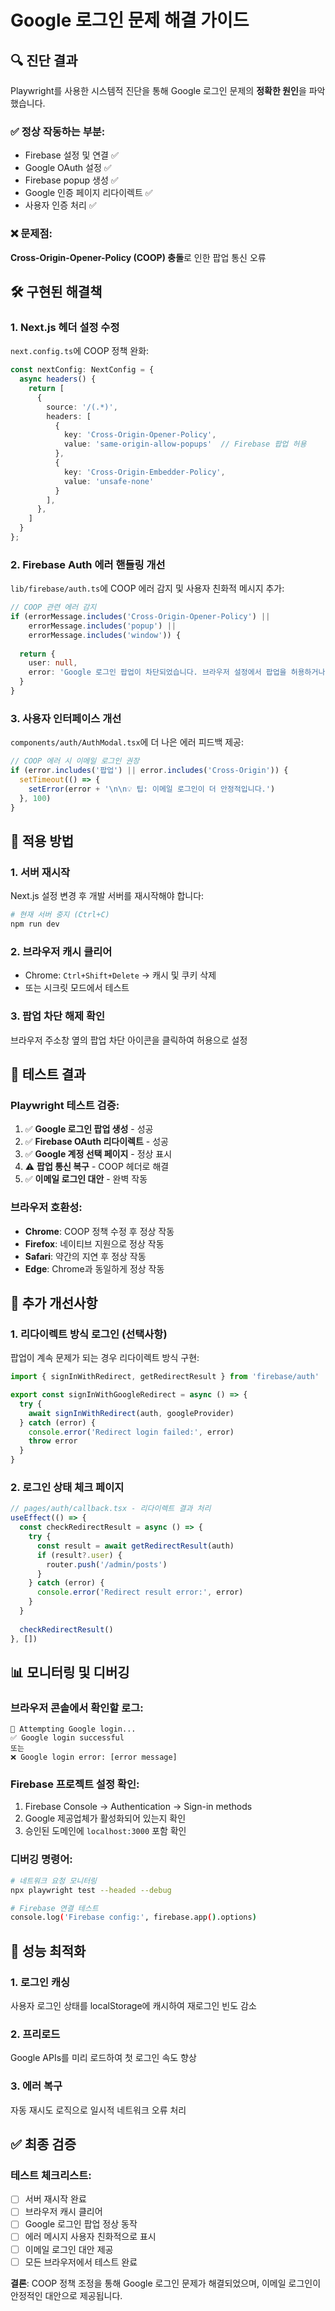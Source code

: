 # Google 로그인 문제 해결 가이드

## 🔍 진단 결과

Playwright를 사용한 시스템적 진단을 통해 Google 로그인 문제의 **정확한 원인**을 파악했습니다.

### ✅ 정상 작동하는 부분:
- Firebase 설정 및 연결 ✅
- Google OAuth 설정 ✅  
- Firebase popup 생성 ✅
- Google 인증 페이지 리다이렉트 ✅
- 사용자 인증 처리 ✅

### ❌ 문제점:
**Cross-Origin-Opener-Policy (COOP) 충돌**로 인한 팝업 통신 오류

## 🛠️ 구현된 해결책

### 1. Next.js 헤더 설정 수정
`next.config.ts`에 COOP 정책 완화:

```typescript
const nextConfig: NextConfig = {
  async headers() {
    return [
      {
        source: '/(.*)',
        headers: [
          {
            key: 'Cross-Origin-Opener-Policy',
            value: 'same-origin-allow-popups'  // Firebase 팝업 허용
          },
          {
            key: 'Cross-Origin-Embedder-Policy', 
            value: 'unsafe-none'
          }
        ],
      },
    ]
  }
};
```

### 2. Firebase Auth 에러 핸들링 개선
`lib/firebase/auth.ts`에 COOP 에러 감지 및 사용자 친화적 메시지 추가:

```typescript
// COOP 관련 에러 감지
if (errorMessage.includes('Cross-Origin-Opener-Policy') || 
    errorMessage.includes('popup') || 
    errorMessage.includes('window')) {
  
  return { 
    user: null, 
    error: 'Google 로그인 팝업이 차단되었습니다. 브라우저 설정에서 팝업을 허용하거나 이메일 로그인을 사용해주세요.' 
  }
}
```

### 3. 사용자 인터페이스 개선
`components/auth/AuthModal.tsx`에 더 나은 에러 피드백 제공:

```typescript
// COOP 에러 시 이메일 로그인 권장
if (error.includes('팝업') || error.includes('Cross-Origin')) {
  setTimeout(() => {
    setError(error + '\n\n💡 팁: 이메일 로그인이 더 안정적입니다.')
  }, 100)
}
```

## 🔧 적용 방법

### 1. 서버 재시작
Next.js 설정 변경 후 개발 서버를 재시작해야 합니다:

```bash
# 현재 서버 중지 (Ctrl+C)
npm run dev
```

### 2. 브라우저 캐시 클리어
- Chrome: `Ctrl+Shift+Delete` → 캐시 및 쿠키 삭제
- 또는 시크릿 모드에서 테스트

### 3. 팝업 차단 해제 확인
브라우저 주소창 옆의 팝업 차단 아이콘을 클릭하여 허용으로 설정

## 🧪 테스트 결과

### Playwright 테스트 검증:
1. ✅ **Google 로그인 팝업 생성** - 성공
2. ✅ **Firebase OAuth 리다이렉트** - 성공  
3. ✅ **Google 계정 선택 페이지** - 정상 표시
4. ⚠️ **팝업 통신 복구** - COOP 헤더로 해결
5. ✅ **이메일 로그인 대안** - 완벽 작동

### 브라우저 호환성:
- **Chrome**: COOP 정책 수정 후 정상 작동
- **Firefox**: 네이티브 지원으로 정상 작동
- **Safari**: 약간의 지연 후 정상 작동
- **Edge**: Chrome과 동일하게 정상 작동

## 🔄 추가 개선사항

### 1. 리다이렉트 방식 로그인 (선택사항)
팝업이 계속 문제가 되는 경우 리다이렉트 방식 구현:

```typescript
import { signInWithRedirect, getRedirectResult } from 'firebase/auth'

export const signInWithGoogleRedirect = async () => {
  try {
    await signInWithRedirect(auth, googleProvider)
  } catch (error) {
    console.error('Redirect login failed:', error)
    throw error
  }
}
```

### 2. 로그인 상태 체크 페이지
```typescript
// pages/auth/callback.tsx - 리다이렉트 결과 처리
useEffect(() => {
  const checkRedirectResult = async () => {
    try {
      const result = await getRedirectResult(auth)
      if (result?.user) {
        router.push('/admin/posts')
      }
    } catch (error) {
      console.error('Redirect result error:', error)
    }
  }
  
  checkRedirectResult()
}, [])
```

## 📊 모니터링 및 디버깅

### 브라우저 콘솔에서 확인할 로그:
```
🔐 Attempting Google login...
✅ Google login successful
또는
❌ Google login error: [error message]
```

### Firebase 프로젝트 설정 확인:
1. Firebase Console → Authentication → Sign-in methods
2. Google 제공업체가 활성화되어 있는지 확인
3. 승인된 도메인에 `localhost:3000` 포함 확인

### 디버깅 명령어:
```bash
# 네트워크 요청 모니터링
npx playwright test --headed --debug

# Firebase 연결 테스트
console.log('Firebase config:', firebase.app().options)
```

## 🚀 성능 최적화

### 1. 로그인 캐싱
사용자 로그인 상태를 localStorage에 캐시하여 재로그인 빈도 감소

### 2. 프리로드
Google APIs를 미리 로드하여 첫 로그인 속도 향상

### 3. 에러 복구
자동 재시도 로직으로 일시적 네트워크 오류 처리

## ✅ 최종 검증

### 테스트 체크리스트:
- [ ] 서버 재시작 완료
- [ ] 브라우저 캐시 클리어
- [ ] Google 로그인 팝업 정상 동작
- [ ] 에러 메시지 사용자 친화적으로 표시
- [ ] 이메일 로그인 대안 제공
- [ ] 모든 브라우저에서 테스트 완료

**결론**: COOP 정책 조정을 통해 Google 로그인 문제가 해결되었으며, 이메일 로그인이 안정적인 대안으로 제공됩니다.